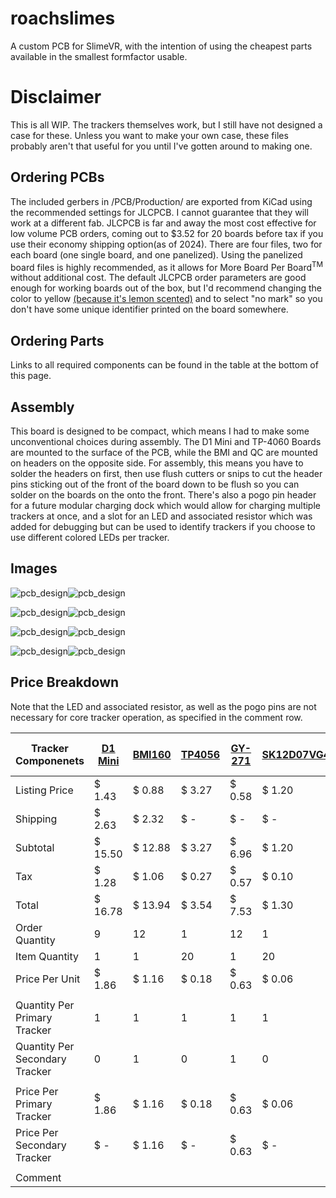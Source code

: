 # roachslimes

A custom PCB for SlimeVR, with the intention of using the cheapest parts available in the smallest formfactor usable.

# Disclaimer

This is all WIP. The trackers themselves work, but I still have not designed a case for these. Unless you want to make your own case, these files probably aren't that useful for you until I've gotten around to making one.

## Ordering PCBs

The included gerbers in /PCB/Production/ are exported from KiCad using the recommended settings for JLCPCB. I cannot guarantee that they will work at a different fab. JLCPCB is far and away the most cost effective for low volume PCB orders, coming out to $3.52 for 20 boards before tax if you use their economy shipping option(as of 2024). There are four files, two for each board (one single board, and one panelized). Using the panelized board files is highly recommended, as it allows for More Board Per Board<sup>TM</sup> without additional cost. The default JLCPCB order parameters are good enough for working boards out of the box, but I'd recommend changing the color to yellow [(because it's lemon scented)](https://x.com/MKVRiscy/status/1821870120697987492) and to select "no mark" so you don't have some unique identifier printed on the board somewhere.

## Ordering Parts

Links to all required components can be found in the table at the bottom of this page.

## Assembly

This board is designed to be compact, which means I had to make some unconventional choices during assembly. The D1 Mini and TP-4060 Boards are mounted to the surface of the PCB, while the BMI and QC are mounted on headers on the opposite side. For assembly, this means you have to solder the headers on first, then use flush cutters or snips to cut the header pins sticking out of the front of the board down to be flush so you can solder on the boards on the onto the front. There's also a pogo pin header for a future modular charging dock which would allow for charging multiple trackers at once, and a slot for an LED and associated resistor which was added for debugging but can be used to identify trackers if you choose to use different colored LEDs per tracker.

## Images

![pcb_design](pcbnew_2024-10-07_12-25-15.png)![pcb_design](pcbnew_2024-10-07_12-25-18.png)

![pcb_design](pcbnew_2024-10-07_12-25-07.png)![pcb_design](pcbnew_2024-10-07_12-25-12.png)

![pcb_design](pcbnew_2024-10-07_12-21-47.png)![pcb_design](pcbnew_2024-10-07_12-21-49.png)

![pcb_design](pcbnew_2024-10-07_12-21-37.png)![pcb_design](pcbnew_2024-10-07_12-21-40.png)

## Price Breakdown

Note that the LED and associated resistor, as well as the pogo pins are not necessary for core tracker operation, as specified in the comment row. 

| Tracker Componenets | [D1 Mini](https://www.aliexpress.us/item/32831353752.html) | [BMI160](https://www.aliexpress.us/item/1005007143698152.html) | [TP4056](https://www.aliexpress.us/item/1005006379403615.html) | [GY-271](https://www.aliexpress.us/item/1556804905.html) | [SK12D07VG4](https://www.aliexpress.us/item/3256806149664764.html) | [JST-PH-4P](https://www.aliexpress.us/item/33011797617.html) | [Pogo Female](https://www.aliexpress.us/item/3256804960956555.html) | [B5817WS](https://www.aliexpress.us/item/1005004633629467.html) | [0805 180k](https://www.aliexpress.us/item/1005007032369041.html) | [0806 620r](https://www.aliexpress.us/item/3256806846054289.html) | [0805 LED](https://www.aliexpress.us/item/3256805245629305.html) | [803450](https://www.aliexpress.us/item/1005003621836701.html) | [Wires](https://www.aliexpress.us/item/1005007558078161.html) | Motherboard | Daughterboard | Total |
| ------------------------------ | ---------------------------------------------------------- | -------------------------------------------------------------- | -------------------------------------------------------------- | -------------------------------------------------------- | ------------------------------------------------------------------ | ------------------------------------------------------------ | ------------------------------------------------------------------- | --------------------------------------------------------------- | ----------------------------------------------------------------- | ----------------------------------------------------------------- | ---------------------------------------------------------------- | -------------------------------------------------------------- | ------------------------------------------------------------- | ----------------------------- | --------------------------------- | ------------ |
| Listing Price | $ 1.43 | $ 0.88 | $ 3.27 | $ 0.58 | $ 1.20 | $ 3.79 | $ 12.93 | $ 1.20 | $ 1.05 | $ 1.05 | $ 2.47 | $ 25.99 | $ 11.93 | $ 2.00 | $ 2.00 | $ 71.77 |
| Shipping | $ 2.63 | $ 2.32 | $ \- | $ \- | $ \- | $ \- | $ \- | $ \- | $ \- | $ \- | $ \- | $ \- | $ \- | $ 1.52 | $ 1.52 | $ 7.99 |
| Subtotal | $ 15.50 | $ 12.88 | $ 3.27 | $ 6.96 | $ 1.20 | $ 3.79 | $ 12.93 | $ 1.20 | $ 1.05 | $ 1.05 | $ 2.47 | $ 25.99 | $ 11.93 | $ 3.52 | $ 3.52 | $ 107.26 |
| Tax | $ 1.28 | $ 1.06 | $ 0.27 | $ 0.57 | $ 0.10 | $ 0.31 | $ 1.07 | $ 0.10 | $ 0.09 | $ 0.09 | $ 0.20 | $ 2.14 | $ 0.98 | $ 0.29 | $ 0.29 | $ 8.85 |
| Total | $ 16.78 | $ 13.94 | $ 3.54 | $ 7.53 | $ 1.30 | $ 4.10 | $ 14.00 | $ 1.30 | $ 1.14 | $ 1.14 | $ 2.67 | $ 28.13 | $ 12.91 | $ 3.81 | $ 3.81 | $ 116.11 |
| Order Quantity | 9 | 12 | 1 | 12 | 1 | 1 | 1 | 1 | 1 | 1 | 1 | 1 | 1 | 1 | 1 | |
| Item Quantity | 1 | 1 | 20 | 1 | 20 | 100 | 20 | 100 | 100 | 100 | 600 | 10 | 12 | 20 | 40 | |
| Price Per Unit | $ 1.86 | $ 1.16 | $ 0.18 | $ 0.63 | $ 0.06 | $ 0.04 | $ 0.70 | $ 0.01 | $ 0.01 | $ 0.01 | $ 0.00 | $ 2.81 | $ 1.08 | $ 0.19 | $ 0.10 | |
| | | | | | | | | | | | | | | | | |
| Quantity Per Primary Tracker | 1 | 1 | 1 | 1 | 1 | 1 | 1 | 2 | 1 | 1 | 1 | 1 | 0 | 1 | 0 | |
| Quantity Per Secondary Tracker | 0 | 1 | 0 | 1 | 0 | 1 | 0 | 0 | 0 | 0 | 0 | 0 | 1 | 0 | 1 | |
| | | | | | | | | | | | | | | | | |
| Price Per Primary Tracker | $ 1.86 | $ 1.16 | $ 0.18 | $ 0.63 | $ 0.06 | $ 0.04 | $ 0.70 | $ 0.03 | $ 0.01 | $ 0.01 | $ 0.00 | $ 2.81 | $ \- | $ 0.19 | $ \- | $ 7.69 |
| Price Per Secondary Tracker | $ \- | $ 1.16 | $ \- | $ 0.63 | $ \- | $ 0.04 | $ \- | $ \- | $ \- | $ \- | $ \- | $ \- | $ 1.08 | $ \- | $ 0.10 | $ 3.00 |
| | | | | | | | | | | | | | | | | |
| Comment | | | | | | | Optional | | | Optional | Optional | | | | | |
